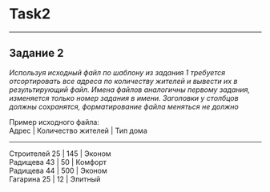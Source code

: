 # Task2
_________________________________

## Задание 2
*Используя исходный файл по шаблону из задания 1 требуется отсортировать все адреса
по количеству жителей и вывести их в результирующий файл. Имена файлов аналогичны первому
задания, изменяется только номер задания в имени. Заголовки у столбцов должны сохранятся, 
форматирование файла меняться не должно*

Пример исходного файла:  
  Адрес | Количество жителей | Тип дома  
  _________________________________
  Строителей 25 | 145 | Эконом  
  Радищева 43 | 50 | Комфорт  
  Радищева 44 | 500 | Эконом  
  Гагарина 25 | 12 | Элитный
